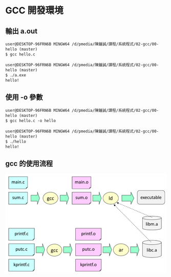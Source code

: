 # GCC 開發環境

## 輸出 a.out

```
user@DESKTOP-96FRN6B MINGW64 /d/pmedia/陳鍾誠/課程/系統程式/02-gcc/00-hello (master)
$ gcc hello.c

user@DESKTOP-96FRN6B MINGW64 /d/pmedia/陳鍾誠/課程/系統程式/02-gcc/00-hello (master)
$ ./a.exe
hello!
```

## 使用 -o 參數

```
user@DESKTOP-96FRN6B MINGW64 /d/pmedia/陳鍾誠/課程/系統程式/02-gcc/00-hello (master)
$ gcc hello.c -o hello

user@DESKTOP-96FRN6B MINGW64 /d/pmedia/陳鍾誠/課程/系統程式/02-gcc/00-hello (master)
$ ./hello
hello!
```

## gcc 的使用流程

![](./img/gccFlow.png)


